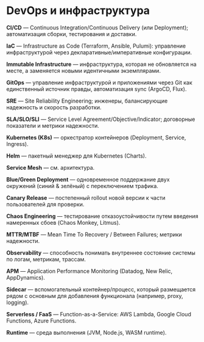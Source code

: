 # DevOps и инфраструктура

**CI/CD** — Continuous Integration/Continuous Delivery (или Deployment); автоматизация сборки, тестирования и доставки.

**IaC** — Infrastructure as Code (Terraform, Ansible, Pulumi): управление инфраструктурой через декларативные/императивные конфигурации.

**Immutable Infrastructure** — инфраструктура, которая не обновляется на месте, а заменяется новыми идентичными экземплярами.

**GitOps** — управление инфраструктурой и приложениями через Git как единственный источник правды, автоматизация sync (ArgoCD, Flux).

**SRE** — Site Reliability Engineering; инженеры, балансирующие надежность и скорость разработки.

**SLA/SLO/SLI** — Service Level Agreement/Objective/Indicator; договорные показатели и метрики надежности.

**Kubernetes (K8s)** — оркестратор контейнеров (Deployment, Service, Ingress).

**Helm** — пакетный менеджер для Kubernetes (Charts).

**Service Mesh** — см. архитектура.

**Blue/Green Deployment** — одновременное поддержание двух окружений (синий & зелёный) с переключением трафика.

**Canary Release** — постепенный rollout новой версии к части пользователей для проверки.

**Chaos Engineering** — тестирование отказоустойчивости путем введения намеренных сбоев (Chaos Monkey, Litmus).

**MTTR/MTBF** — Mean Time To Recovery / Between Failures; метрики надежности.

**Observability** — способность понимать внутреннее состояние системы по логам, метрикам, трассам.

**APM** — Application Performance Monitoring (Datadog, New Relic, AppDynamics).

**Sidecar** — вспомогательный контейнер/процесс, который размещается рядом с основным для добавления функционала (например, proxy, logging).

**Serverless / FaaS** — Function-as-a-Service: AWS Lambda, Google Cloud Functions, Azure Functions.

**Runtime** — среда выполнения (JVM, Node.js, WASM runtime).
